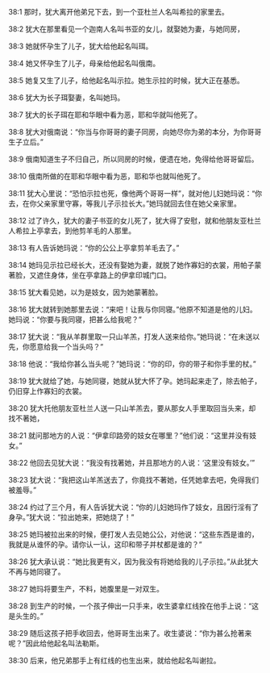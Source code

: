 <a id="1"></a>38:1  那时，犹大离开他弟兄下去，到一个亚杜兰人名叫希拉的家里去。  

<a id="2"></a>38:2  犹大在那里看见一个迦南人名叫书亚的女儿，就娶她为妻，与她同房，  

<a id="3"></a>38:3  她就怀孕生了儿子，犹大给他起名叫珥。  

<a id="4"></a>38:4  她又怀孕生了儿子，母亲给他起名叫俄南。  

<a id="5"></a>38:5  她复又生了儿子，给他起名叫示拉。她生示拉的时候，犹大正在基悉。  

<a id="6"></a>38:6  犹大为长子珥娶妻，名叫她玛。  

<a id="7"></a>38:7  犹大的长子珥在耶和华眼中看为恶，耶和华就叫他死了。  

<a id="8"></a>38:8  犹大对俄南说：“你当与你哥哥的妻子同房，向她尽你为弟的本分，为你哥哥生子立后。”  

<a id="9"></a>38:9  俄南知道生子不归自己，所以同房的时候，便遗在地，免得给他哥哥留后。  

<a id="10"></a>38:10  俄南所做的在耶和华眼中看为恶，耶和华也就叫他死了。  

<a id="11"></a>38:11  犹大心里说：“恐怕示拉也死，像他两个哥哥一样”，就对他儿妇她玛说：“你去，在你父亲家里守寡，等我儿子示拉长大。”她玛就回去住在她父亲家里。  

<a id="12"></a>38:12  过了许久，犹大的妻子书亚的女儿死了，犹大得了安慰，就和他朋友亚杜兰人希拉上亭拿去，到他剪羊毛的人那里。  

<a id="13"></a>38:13  有人告诉她玛说：“你的公公上亭拿剪羊毛去了。”  

<a id="14"></a>38:14  她玛见示拉已经长大，还没有娶她为妻，就脱了她作寡妇的衣裳，用帕子蒙著脸，又遮住身体，坐在亭拿路上的伊拿印城门口。  

<a id="15"></a>38:15  犹大看见她，以为是妓女，因为她蒙著脸。  

<a id="16"></a>38:16  犹大就转到她那里去说：“来吧！让我与你同寝。”他原不知道是他的儿妇。她玛说：“你要与我同寝，把甚么给我呢？”  

<a id="17"></a>38:17  犹大说：“我从羊群里取一只山羊羔，打发人送来给你。”她玛说：“在未送以先，你愿意给我一个当头吗？”  

<a id="18"></a>38:18  他说：“我给你甚么当头呢？”她玛说：“你的印，你的带子和你手里的杖。”  

<a id="19"></a>38:19  犹大就给了她，与她同寝，她就从犹大怀了孕。她玛起来走了，除去帕子，仍旧穿上作寡妇的衣裳。  

<a id="20"></a>38:20  犹大托他朋友亚杜兰人送一只山羊羔去，要从那女人手里取回当头来，却找不著她，  

<a id="21"></a>38:21  就问那地方的人说：“伊拿印路旁的妓女在哪里？”他们说：“这里并没有妓女。”  

<a id="22"></a>38:22  他回去见犹大说：“我没有找著她，并且那地方的人说：‘这里没有妓女。’”  

<a id="23"></a>38:23  犹大说：“我把这山羊羔送去了，你竟找不著她，任凭她拿去吧，免得我们被羞辱。”  

<a id="24"></a>38:24  约过了三个月，有人告诉犹大说：“你的儿妇她玛作了妓女，且因行淫有了身孕。”犹大说：“拉出她来，把她烧了！”  

<a id="25"></a>38:25  她玛被拉出来的时候，便打发人去见她公公，对他说：“这些东西是谁的，我就是从谁怀的孕。请你认一认，这印和带子并杖都是谁的？”  

<a id="26"></a>38:26  犹大承认说：“她比我更有义，因为我没有将她给我的儿子示拉。”从此犹大不再与她同寝了。　  

<a id="27"></a>38:27  她玛将要生产，不料，她腹里是一对双生。  

<a id="28"></a>38:28  到生产的时候，一个孩子伸出一只手来，收生婆拿红线拴在他手上说：“这是头生的。”  

<a id="29"></a>38:29  随后这孩子把手收回去，他哥哥生出来了。收生婆说：“你为甚么抢著来呢？”因此给他起名叫法勒斯。  

<a id="30"></a>38:30  后来，他兄弟那手上有红线的也生出来，就给他起名叫谢拉。  
